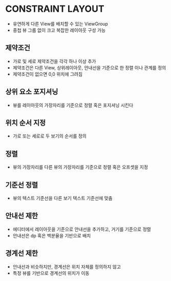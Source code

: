 # CONSTRAINT LAYOUT

- 유연하게 다른 View를 배치할 수 있는 ViewGroup
- 중첩 뷰 그룹 없이 크고 복잡한 레이아웃 구성 가능

## 제약조건

- 가로 및 세로 제약조건을 각각 하나 이상 추가
- 제약조건은 다른 View, 상위레이아웃, 안내선을 기준으로 한 정렬 이나 관계를 정의
- 제약조건이 없으면 0,0 위치에 그려짐

## 상위 요소 포지셔닝

- 뷰를 레이아웃의 가장자리를 기준으로 정렬 혹은 포지셔닝 시킨다

## 위치 순서 지정

- 가로 또는 세로로 두 보기의 순서를 정의

## 정렬

- 뷰의 가장자리를 다른 뷰의 가장자리를 기준으로 정렬 혹은 오프셋을 지정

## 기준선 정렬

- 뷰의 텍스트 기준선을 다른 보기 텍스트 기준선에 맞춤

## 안내선 제한

- 에디터에서 레이아웃을 기준으로 안내선을 추가하고, 거기를 기준으로 정렬
- 안내선은 dp 혹은 백분율을 기반으로 배치

## 경계선 제한

- 안내선과 비슷하지만, 경계선은 위치 자체를 정의하지 않고
- 특정 뷰를 기반으로 경계선의 위치가 이동
